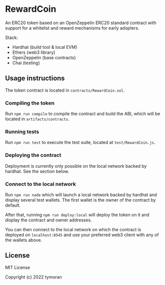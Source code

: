 # RewardCoin

An ERC20 token based on an OpenZeppelin ERC20 standard contract with support for a whitelist and reward mechanisms for early adopters.

Stack:

- Hardhat (build tool & local EVM)
- Ethers (web3 library)
- OpenZeppelin (base contracts)
- Chai (testing)

## Usage instructions

The token contract is located in `contracts/RewardCoin.sol`.

### Compiling the token

Run `npm run compile` to compile the contract and build the ABI, which will be located in `artifacts/contracts`.

### Running tests

Run `npm run test` to execute the test suite, located at `test/RewardCoin.js`.

### Deploying the contract

Deployment is currently only possible on the local network backed by hardhat. See the section below.

### Connect to the local network

Run `npm run node` which will launch a local network backed by hardhat and display several test wallets. The first wallet is the owner of the contract by default.

After that, running `npm run deploy:local` will deploy the token on it and display the contract and owner addresses.

You can then connect to the local network on which the contract is deployed on `localhost:8545` and use your preferred web3 client with any of the wallets above.

## License

MIT License

Copyright (c) 2022 tymoran
